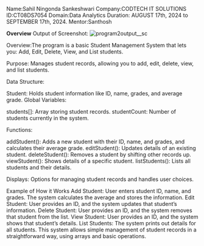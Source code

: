 Name:Sahil Ningonda Sankeshwari
Company:CODTECH IT SOLUTIONS
ID:CT08DS7054
Domain:Data Analytics
Duration: AUGUST 17th, 2024 to SEPTEMBER 17th, 2024.
Mentor:Santhosh

**Overview**
Output of Screenshot:
![program2output__sc](https://github.com/user-attachments/assets/d883b5c7-3d2c-4a34-8ef3-5639bc1e7f8a)


Overview:The program is a basic Student Management System that lets you:
Add, Edit, Delete, View, and List students.

Purpose: Manages student records, allowing you to add, edit, delete, view, and list students.

Data Structure:

Student: Holds student information like ID, name, grades, and average grade.
Global Variables:

students[]: Array storing student records.
studentCount: Number of students currently in the system.

Functions:

addStudent(): Adds a new student with their ID, name, and grades, and calculates their average grade.
editStudent(): Updates details of an existing student.
deleteStudent(): Removes a student by shifting other records up.
viewStudent(): Shows details of a specific student.
listStudents(): Lists all students and their details.

Displays: Options for managing student records and handles user choices.

Example of How it Works
Add Student: User enters student ID, name, and grades. The system calculates the average and stores the information.
Edit Student: User provides an ID, and the system updates that student’s information.
Delete Student: User provides an ID, and the system removes that student from the list.
View Student: User provides an ID, and the system shows that student’s details.
List Students: The system prints out details for all students.
This system allows simple management of student records in a straightforward way, using arrays and basic operations.
